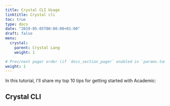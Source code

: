 ```yaml
---
title: Crystal CLI Usage
linktitle: Crystal cli
toc: true
type: docs
date: "2019-05-05T00:00:00+01:00"
draft: false
menu:
  crystal:
    parent: Crystal Lang
    weight: 1

# Prev/next pager order (if `docs_section_pager` enabled in `params.toml`)
weight: 1
---
```


In this tutorial, I'll share my top 10 tips for getting started with Academic:

## Crystal CLI
